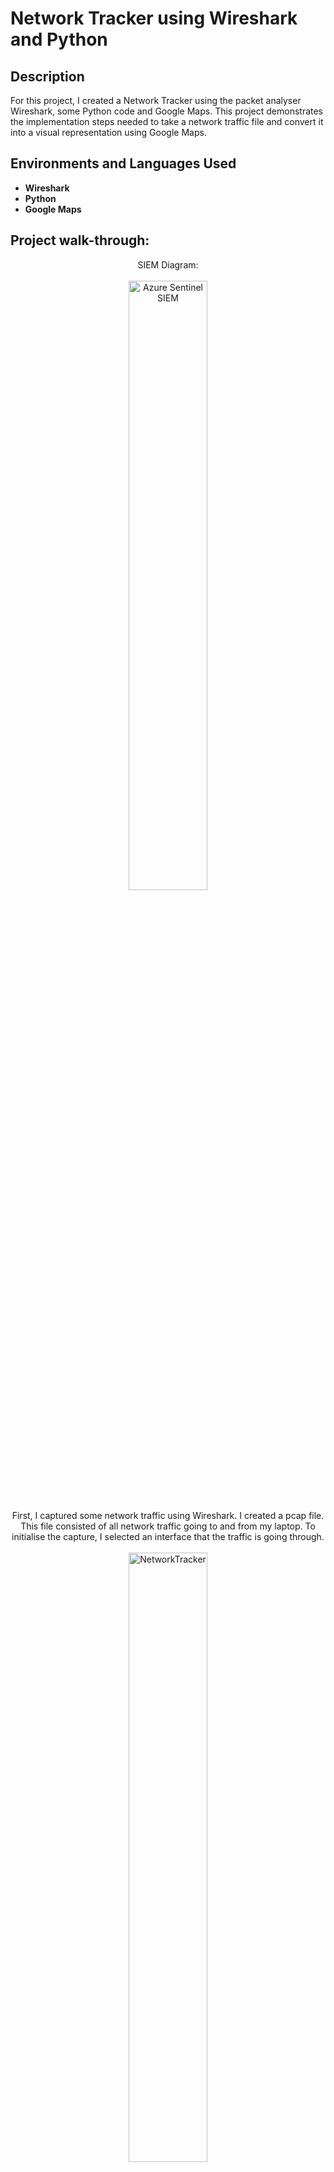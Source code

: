 <h1>Network Tracker using Wireshark and Python</h1>

<h2>Description</h2>
For this project, I created a Network Tracker using the packet analyser Wireshark, some Python code and Google Maps. This project demonstrates the implementation steps needed to take a network traffic file and convert it into a visual representation using Google Maps.
<br />

<h2>Environments and Languages Used</h2>

- <b>Wireshark</b>
- <b>Python</b>
- <b>Google Maps</b> 


<h2>Project walk-through:</h2>

<p align="center">
SIEM Diagram: <br/>
<br />
<img src="https://i.ibb.co/jRxC5Ns/Image0.png" height="50%" width="50%" alt="Azure Sentinel SIEM"/>
<br />
<br />
First, I captured some network traffic using Wireshark. I created a pcap file. This file consisted of all network traffic going to and from my laptop. To initialise the capture, I selected an interface that the traffic is going through. <br/>
<br />
<img src="https://miro.medium.com/v2/resize:fit:720/format:webp/1*65e08_k0dr3H-FkWCAn8Vw.png" height="50%" width="50%" alt="NetworkTracker"/>
<br />
<br />
Create inbound security rules to allow all traffic into the virtual machine:  <br/>
<br />
<img src="https://i.ibb.co/CJ62CXg/Image2.png" height="50%" width="50%" alt="Azure Sentinel SIEM"/>
<br />
<br />
Create a Log Analytics Workspace. This will be used to ingest logs from the Virtual Machine: <br/>
<br />
<img src="https://i.ibb.co/60pMQf9/Image3.png" height="50%" width="50%" alt="Azure Sentinel SIEM"/>
<br />
<br />
In Azure Security Environment Settings turn the Azure Defender On and in Data Collection customise it to collect All Events. This will enable the ability to gather logs from virtual machine into the Log Analytics Workspace:  <br/>
<br />
<img src="https://i.ibb.co/PFvvgzt/Image4a.png" height="50%" width="50%" alt="Azure Sentinel SIEM"/>
<br />
<br />
Run virtual machine and log into it with the IP address using Remote Desktop:  <br/>
<br />
<img src="https://i.ibb.co/2N48C9j/Image5.png" height="50%" width="50%" alt="Azure Sentinel SIEM"/>
<br />
<br />
In the virtual machine, open Windows Firewall and turn off the firewall in domain, private and public tabs:  <br/>
<br />
<img src="https://i.ibb.co/yB3vQJ6/Image6.png" height="50%" width="50%" alt="Azure Sentinel SIEM"/>
<br />
<br />
Create a script that uses an API key from an IP Gelocation website:  <br/>
<br />
<img src="https://i.ibb.co/2jyMmHM/Image7.png" height="50%" width="50%" alt="Azure Sentinel SIEM"/>
<br />
<br />
Create a custom log in Log Analytics Workspace which allows to bring the geo data into the Workspace. Latitude and longitude will be used to identify IP address location:  <br/>
<br />
<img src="https://i.ibb.co/Jcj6N9q/Image8.png" height="50%" width="50%" alt="Azure Sentinel SIEM"/><br />
<br />
Set up a Geomap in Workbook. Choose to display the output of our logs as a map:  <br/>
<br />
<img src="https://i.ibb.co/grQd3mK/Image9.png" height="50%" width="50%" alt="Azure Sentinel SIEM"/><br />
<br />
Run the Sentinel that will be the SIEM to visualise the attack data. Note attacks have already begun. The larger the size of the circle, the more people are attacking from that location:  <br/>
<br />
<img src="https://i.ibb.co/ctJHv7v/Image10.png" height="50%" width="50%" alt="Azure Sentinel SIEM"/>
 <br />
  <br />
 Thank you for reading this project.
</p>

<!--
 ```diff
- text in red
+ text in green
! text in orange
# text in gray
@@ text in purple (and bold)@@
```
--!>
